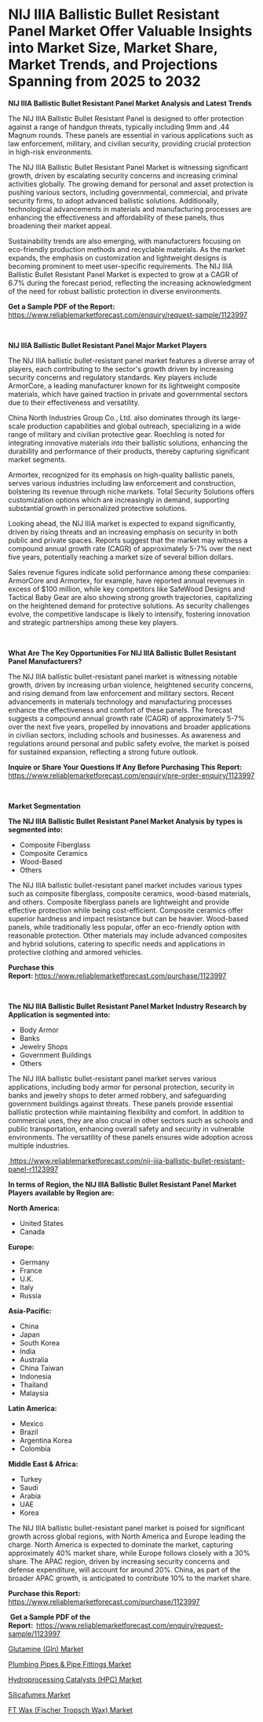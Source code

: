 <p><h1>NIJ IIIA Ballistic Bullet Resistant Panel Market Offer Valuable Insights into Market Size, Market Share, Market Trends, and Projections Spanning from 2025 to 2032</h1></p><p><strong>NIJ IIIA Ballistic Bullet Resistant Panel Market Analysis and Latest Trends</strong></p>
<p><p>The NIJ IIIA Ballistic Bullet Resistant Panel is designed to offer protection against a range of handgun threats, typically including 9mm and .44 Magnum rounds. These panels are essential in various applications such as law enforcement, military, and civilian security, providing crucial protection in high-risk environments. </p><p>The NIJ IIIA Ballistic Bullet Resistant Panel Market is witnessing significant growth, driven by escalating security concerns and increasing criminal activities globally. The growing demand for personal and asset protection is pushing various sectors, including governmental, commercial, and private security firms, to adopt advanced ballistic solutions. Additionally, technological advancements in materials and manufacturing processes are enhancing the effectiveness and affordability of these panels, thus broadening their market appeal. </p><p>Sustainability trends are also emerging, with manufacturers focusing on eco-friendly production methods and recyclable materials. As the market expands, the emphasis on customization and lightweight designs is becoming prominent to meet user-specific requirements. The NIJ IIIA Ballistic Bullet Resistant Panel Market is expected to grow at a CAGR of 6.7% during the forecast period, reflecting the increasing acknowledgment of the need for robust ballistic protection in diverse environments.</p></p>
<p><strong>Get a Sample PDF of the Report:&nbsp;</strong> <a href="https://www.reliablemarketforecast.com/enquiry/request-sample/1123997?utm_campaign=1140&utm_medium=2&utm_source=Github&utm_content=ia&utm_term=02042025&utm_id=nij-iiia-ballistic-bullet-resistant-panel">https://www.reliablemarketforecast.com/enquiry/request-sample/1123997</a></p>
<p>&nbsp;</p>
<p><strong>NIJ IIIA Ballistic Bullet Resistant Panel Major Market Players</strong></p>
<p><p>The NIJ IIIA ballistic bullet-resistant panel market features a diverse array of players, each contributing to the sector's growth driven by increasing security concerns and regulatory standards. Key players include ArmorCore, a leading manufacturer known for its lightweight composite materials, which have gained traction in private and governmental sectors due to their effectiveness and versatility. </p><p>China North Industries Group Co., Ltd. also dominates through its large-scale production capabilities and global outreach, specializing in a wide range of military and civilian protective gear. Roechling is noted for integrating innovative materials into their ballistic solutions, enhancing the durability and performance of their products, thereby capturing significant market segments.</p><p>Armortex, recognized for its emphasis on high-quality ballistic panels, serves various industries including law enforcement and construction, bolstering its revenue through niche markets. Total Security Solutions offers customization options which are increasingly in demand, supporting substantial growth in personalized protective solutions.</p><p>Looking ahead, the NIJ IIIA market is expected to expand significantly, driven by rising threats and an increasing emphasis on security in both public and private spaces. Reports suggest that the market may witness a compound annual growth rate (CAGR) of approximately 5-7% over the next five years, potentially reaching a market size of several billion dollars.</p><p>Sales revenue figures indicate solid performance among these companies: ArmorCore and Armortex, for example, have reported annual revenues in excess of $100 million, while key competitors like SafeWood Designs and Tactical Baby Gear are also showing strong growth trajectories, capitalizing on the heightened demand for protective solutions. As security challenges evolve, the competitive landscape is likely to intensify, fostering innovation and strategic partnerships among these key players.</p></p>
<p>&nbsp;</p>
<p><strong>What Are The Key Opportunities For NIJ IIIA Ballistic Bullet Resistant Panel Manufacturers?</strong></p>
<p><p>The NIJ IIIA ballistic bullet-resistant panel market is witnessing notable growth, driven by increasing urban violence, heightened security concerns, and rising demand from law enforcement and military sectors. Recent advancements in materials technology and manufacturing processes enhance the effectiveness and comfort of these panels. The forecast suggests a compound annual growth rate (CAGR) of approximately 5-7% over the next five years, propelled by innovations and broader applications in civilian sectors, including schools and businesses. As awareness and regulations around personal and public safety evolve, the market is poised for sustained expansion, reflecting a strong future outlook.</p></p>
<p><strong>Inquire or Share Your Questions If Any Before Purchasing This Report:</strong> <a href="https://www.reliablemarketforecast.com/enquiry/pre-order-enquiry/1123997?utm_campaign=1140&utm_medium=2&utm_source=Github&utm_content=ia&utm_term=02042025&utm_id=nij-iiia-ballistic-bullet-resistant-panel">https://www.reliablemarketforecast.com/enquiry/pre-order-enquiry/1123997</a></p>
<p>&nbsp;</p>
<p><strong>Market Segmentation</strong></p>
<p><strong>The NIJ IIIA Ballistic Bullet Resistant Panel Market Analysis by types is segmented into:</strong></p>
<p><ul><li>Composite Fiberglass</li><li>Composite Ceramics</li><li>Wood-Based</li><li>Others</li></ul></p>
<p><p>The NIJ IIIA ballistic bullet-resistant panel market includes various types such as composite fiberglass, composite ceramics, wood-based materials, and others. Composite fiberglass panels are lightweight and provide effective protection while being cost-efficient. Composite ceramics offer superior hardness and impact resistance but can be heavier. Wood-based panels, while traditionally less popular, offer an eco-friendly option with reasonable protection. Other materials may include advanced composites and hybrid solutions, catering to specific needs and applications in protective clothing and armored vehicles.</p></p>
<p><strong>Purchase this Report:&nbsp;</strong><a href="https://www.reliablemarketforecast.com/purchase/1123997?utm_campaign=1140&utm_medium=2&utm_source=Github&utm_content=ia&utm_term=02042025&utm_id=nij-iiia-ballistic-bullet-resistant-panel">https://www.reliablemarketforecast.com/purchase/1123997</a></p>
<p>&nbsp;</p>
<p><strong>The NIJ IIIA Ballistic Bullet Resistant Panel Market Industry Research by Application is segmented into:</strong></p>
<p><ul><li>Body Armor</li><li>Banks</li><li>Jewelry Shops</li><li>Government Buildings</li><li>Others</li></ul></p>
<p><p>The NIJ IIIA ballistic bullet-resistant panel market serves various applications, including body armor for personal protection, security in banks and jewelry shops to deter armed robbery, and safeguarding government buildings against threats. These panels provide essential ballistic protection while maintaining flexibility and comfort. In addition to commercial uses, they are also crucial in other sectors such as schools and public transportation, enhancing overall safety and security in vulnerable environments. The versatility of these panels ensures wide adoption across multiple industries.</p></p>
<p><a href="https://www.reliablemarketforecast.com/nij-iiia-ballistic-bullet-resistant-panel-r1123997?utm_campaign=1140&utm_medium=2&utm_source=Github&utm_content=ia&utm_term=02042025&utm_id=nij-iiia-ballistic-bullet-resistant-panel">&nbsp;https://www.reliablemarketforecast.com/nij-iiia-ballistic-bullet-resistant-panel-r1123997</a></p>
<p><strong>In terms of Region, the NIJ IIIA Ballistic Bullet Resistant Panel Market Players available by Region are:</strong></p>
<p>
    <p> <strong> North America: </strong>
        <ul>
            <li>United States</li>
            <li>Canada</li>
        </ul>
        </p> 
    <p> <strong> Europe: </strong>
        <ul>
            <li>Germany</li>
            <li>France</li>
            <li>U.K.</li>
            <li>Italy</li>
            <li>Russia</li>
        </ul>
        </p> 
    <p> <strong> Asia-Pacific: </strong>
        <ul>
            <li>China</li>
            <li>Japan</li>
            <li>South Korea</li>
            <li>India</li>
            <li>Australia</li>
            <li>China Taiwan</li>
            <li>Indonesia</li>
            <li>Thailand</li>
            <li>Malaysia</li>
        </ul>
        </p> 
    <p> <strong> Latin America: </strong>
        <ul>
            <li>Mexico</li>
            <li>Brazil</li>
            <li>Argentina Korea</li>
            <li>Colombia</li>
        </ul>
        </p> 
    <p> <strong> Middle East & Africa: </strong>
        <ul>
            <li>Turkey</li>
            <li>Saudi</li>
            <li>Arabia</li>
            <li>UAE</li>
            <li>Korea</li>
        </ul>
    </p>
    </p>
<p><p>The NIJ IIIA ballistic bullet-resistant panel market is poised for significant growth across global regions, with North America and Europe leading the charge. North America is expected to dominate the market, capturing approximately 40% market share, while Europe follows closely with a 30% share. The APAC region, driven by increasing security concerns and defense expenditure, will account for around 20%. China, as part of the broader APAC growth, is anticipated to contribute 10% to the market share.</p></p>
<p><strong>Purchase this Report: </strong><a href="https://www.reliablemarketforecast.com/purchase/1123997?utm_campaign=1140&utm_medium=2&utm_source=Github&utm_content=ia&utm_term=02042025&utm_id=nij-iiia-ballistic-bullet-resistant-panel">https://www.reliablemarketforecast.com/purchase/1123997</a></p>
<p>&nbsp;<strong>Get a Sample PDF of the Report:&nbsp;&nbsp;</strong><a href="https://www.reliablemarketforecast.com/enquiry/request-sample/1123997?utm_campaign=1140&utm_medium=2&utm_source=Github&utm_content=ia&utm_term=02042025&utm_id=nij-iiia-ballistic-bullet-resistant-panel">https://www.reliablemarketforecast.com/enquiry/request-sample/1123997</a></p>
<p><strong></strong></p>
<p><p><a href="https://github.com/marcayaminig/Market-Research-Report-List-1/blob/main/glutamine-gln-market.md?utm_campaign=1140&utm_medium=2&utm_source=Github&utm_content=ia&utm_term=02042025&utm_id=nij-iiia-ballistic-bullet-resistant-panel">Glutamine (Gln) Market</a></p><p><a href="https://github.com/awwqamet/Market-Research-Report-List-1/blob/main/plumbing-pipes-pipe-fittings-market.md?utm_campaign=1140&utm_medium=2&utm_source=Github&utm_content=ia&utm_term=02042025&utm_id=nij-iiia-ballistic-bullet-resistant-panel">Plumbing Pipes & Pipe Fittings Market</a></p><p><a href="https://github.com/stuwinawisa/Market-Research-Report-List-1/blob/main/hydroprocessing-catalysts-hpc-market.md?utm_campaign=1140&utm_medium=2&utm_source=Github&utm_content=ia&utm_term=02042025&utm_id=nij-iiia-ballistic-bullet-resistant-panel">Hydroprocessing Catalysts (HPC) Market</a></p><p><a href="https://github.com/yodhafirorae/Market-Research-Report-List-1/blob/main/silicafumes-market.md?utm_campaign=1140&utm_medium=2&utm_source=Github&utm_content=ia&utm_term=02042025&utm_id=nij-iiia-ballistic-bullet-resistant-panel">Silicafumes Market</a></p><p><a href="https://github.com/chillwervenu/Market-Research-Report-List-1/blob/main/ft-wax-fischer-tropsch-wax-market.md?utm_campaign=1140&utm_medium=2&utm_source=Github&utm_content=ia&utm_term=02042025&utm_id=nij-iiia-ballistic-bullet-resistant-panel">FT Wax (Fischer Tropsch Wax) Market</a></p></p>